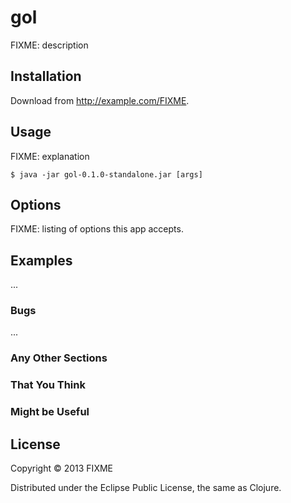 # gol

FIXME: description

## Installation

Download from http://example.com/FIXME.

## Usage

FIXME: explanation

    $ java -jar gol-0.1.0-standalone.jar [args]

## Options

FIXME: listing of options this app accepts.

## Examples

...

### Bugs

...

### Any Other Sections
### That You Think
### Might be Useful

## License

Copyright © 2013 FIXME

Distributed under the Eclipse Public License, the same as Clojure.
